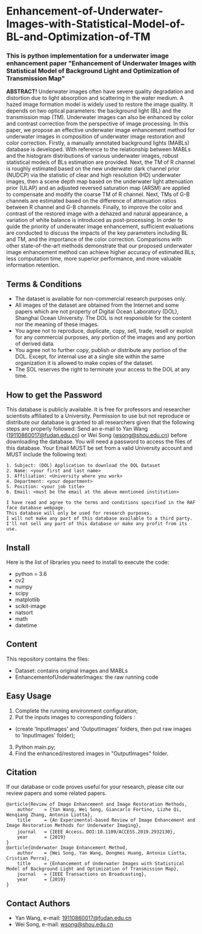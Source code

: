 # Enhancement-of-Underwater-Images-with-Statistical-Model-of-BL-and-Optimization-of-TM

<h3>This is python implementation for a underwater image enhancement paper "Enhancement of Underwater Images with Statistical Model of Background Light and Optimization of Transmission Map" </h3>


**ABSTRACT!**  Underwater images often have severe quality degradation and distortion due to light absorption and scattering in the water medium. A hazed image formation model is widely used to restore the image quality. It depends on two optical parameters: the background light (BL) and the transmission map (TM). Underwater images can also be enhanced by color and contrast correction from the perspective of image processing. In this paper, we propose an effective underwater image enhancement method for underwater images in composition of underwater image restoration and color correction. Firstly, a manually annotated background lights (MABLs) database is developed. With reference to the relationship between MABLs and the histogram distributions of various underwater images, robust statistical models of BLs estimation are provided. Next, the TM of R channel is roughly estimated based on the new underwater dark channel prior (NUDCP) via the statistic of clear and high resolution (HD) underwater images, then a scene depth map based on the underwater light attenuation prior (ULAP) and an adjusted reversed saturation map (ARSM) are applied to compensate and modify the coarse TM of R channel. Next, TMs of G-B channels are estimated based on the difference of attenuation ratios between R channel and G-B channels. Finally, to improve the color and contrast of the restored image with a dehazed and natural appearance, a variation of white balance is introduced as post-processing. In order to guide the priority of underwater image enhancement, sufficient evaluations are conducted to discuss the impacts of the key parameters including BL and TM, and the importance of the color correction. Comparisons with other state-of-the-art methods demonstrate that our proposed underwater image enhancement method can achieve higher accuracy of estimated BLs, less computation time, more superior performance, and more valuable information retention.

## Terms & Conditions
- The dataset is available for non-commercial research purposes only.
- All images of the dataset are obtained from the Internet and some papers which are not property of Digital Ocean Laboratory (DOL), Shanghai Ocean University. The DOL is not responsible for the content nor the meaning of these images.
- You agree not to reproduce, duplicate, copy, sell, trade, resell or exploit for any commercial purposes, any portion of the images and any portion of derived data.
- You agree not to further copy, publish or distribute any portion of the DOL. Except, for internal use at a single site within the same organization it is allowed to make copies of the dataset.
- The SOL reserves the right to terminate your access to the DOL at any time.

## How to get the Password

This database is publicly available. It is free for professors and researcher scientists affiliated to a University.
Permission to use but not reproduce or distribute our database is granted to all researchers given that the following steps are properly followed:
Send an e-mail to Yan Wang (19110860017@fudan.edu.cn) or Wei Song (wsong@shou.edu.cn) before downloading the database. You will need a password to access the files of this database. Your Email MUST be set from a valid University account and MUST include the following text:
```
1. Subject: (DOL) Application to download the DOL Dataset          
2. Name: <your first and last name>
3. Affiliation: <University where you work>
4. Department: <your department>
5. Position: <your job title>
6. Email: <must be the email at the above mentioned institution>

I have read and agree to the terms and conditions specified in the RAF face database webpage. 
This database will only be used for research purposes. 
I will not make any part of this database available to a third party. 
I'll not sell any part of this database or make any profit from its use.
```


## Install
Here is the list of libraries you need to install to execute the code:
- python = 3.6
- cv2
- numpy
- scipy
- matplotlib
- scikit-image
- natsort
- math
- datetime

## Content
This repository contains the files:
- Dataset: contains original images and MABLs
- EnhancementofUnderwaterImages: the raw running code 

## Easy Usage
1. Complete the running environment configuration;
2. Put the inputs images to corresponding folders :
  - (create 'InputImages' and 'OutputImages' folders, then put raw images to 'InputImages' folder);
3. Python main.py;
4. Find the enhanced/restored images in "OutputImages" folder.


## Citation
If our database or code proves useful for your research, please cite our review papers and some related papers.

    
```
@article{Review of Image Enhancement and Image Restoration Methods,
    author    = {Yan Wang, Wei Song, Giancarlo Fortino, Lizhe Qi, Wenqiang Zhang, Antonio Liotta},
    title     = {An Experimental-based Review of Image Enhancement and Image Restoration Methods for Underwater Imaging},
    journal   = {IEEE Access，DOI:10.1109/ACCESS.2019.2932130},
    year      = {2019}
}   
@article{Underwater Image Enhancement Method,
    author    = {Wei Song, Yan Wang, Dongmei Huang, Antonio Liotta, Cristian Perra},
    title     = {Enhancement of Underwater Images with Statistical Model of Background Light and Optimization of Transmission Map},
    journal   = {IEEE Transactions on Broadcasting},
    year      = {2019}
}
```

## Contact Authors
- Yan Wang, e-mail: 19110860017@fudan.edu.cn
- Wei Song, e-mail: wsong@shou.edu.cn
